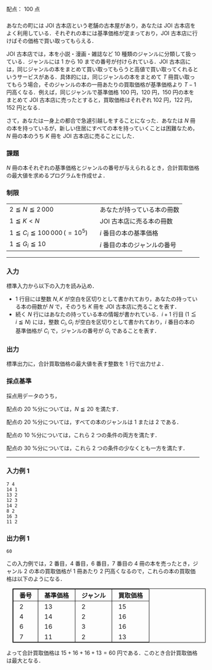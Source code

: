 配点： $100$ 点

###

あなたの町には JOI 古本店という老舗の古本屋があり，あなたは JOI 古本店をよく利用している．それぞれの本には基準価格が定まっており，JOI 古本店に行けばその価格で買い取ってもらえる．

JOI 古本店では，本を小説・漫画・雑誌など $10$ 種類のジャンルに分類して扱っている．ジャンルには $1$ から $10$ までの番号が付けられている．JOI 古本店には，同じジャンルの本をまとめて買い取ってもらうと高値で買い取ってくれるというサービスがある．具体的には，同じジャンルの本をまとめて $T$ 冊買い取ってもらう場合，そのジャンルの本の一冊あたりの買取価格が基準価格より $T − 1$ 円高くなる．例えば，同じジャンルで基準価格 $100$ 円，$120$ 円，$150$ 円の本をまとめて JOI 古本店に売ったとすると，買取価格はそれぞれ $102$ 円，$122$ 円，$152$ 円となる．

さて，あなたは一身上の都合で急遽引越しをすることになった．あなたは $N$ 冊の本を持っているが，新しい住居にすべての本を持っていくことは困難なため，$N$ 冊の本のうち $K$ 冊を JOI 古本店に売ることにした．

### 課題

$N$ 冊の本それぞれの基準価格とジャンルの番号が与えられるとき，合計買取価格の最大値を求めるプログラムを作成せよ．

### 制限

|||
|---|---|
|$2 \leqq N \leqq 2\,000$&emsp;|あなたが持っている本の冊数|
|$1 \leqq K < N$&emsp;|JOI 古本店に売る本の冊数|
|$1 \leqq C_i \leqq 100\,000\,(=10^5)$&emsp;| $i$ 番目の本の基準価格|
|$1 \leqq G_i \leqq 10$&emsp;| $i$ 番目の本のジャンルの番号|

---

### 入力

標準入力から以下の入力を読み込め．

- $1$ 行目には整数 $N, K$ が空白を区切りとして書かれており，あなたの持っている本の冊数が $N$ で，そのうち $K$ 冊を JOI 古本店に売ることを表す．
- 続く $N$ 行にはあなたの持っている本の情報が書かれている．$i + 1$ 行目 ($1\leqq i\leqq N$) には，整数 $C_i,G_i$ が空白を区切りとして書かれており，$i$ 番目の本の基準価格が $C_i$ で，ジャンルの番号が $G_i$ であることを表す．

### 出力

標準出力に，合計買取価格の最大値を表す整数を $1$ 行で出力せよ．

### 採点基準

採点用データのうち，

配点の $20$ %分については，$N\leqq 20$ を満たす．

配点の $20$ %分については，すべての本のジャンルは $1$ または $2$ である．

配点の $10$ %分については，これら $2$ つの条件の両方を満たす．

配点の $30$ %分については，これら $2$ つの条件の少なくとも一方を満たす．

---

### 入力例 1

~~~
7 4
14 1
13 2
12 3
14 2
8 2
16 3
11 2
~~~

### 出力例 1

~~~
60
~~~

この入力例では，$2$ 番目，$4$ 番目，$6$ 番目，$7$ 番目の $4$ 冊の本を売ったとき，ジャンル $2$ の本の買取価格が $1$ 冊あたり $2$ 円高くなるので，これらの本の買取価格は以下のようになる．

<style>
style + table {
    border-collapse: collapse;
    border: 1px solid black;
    margin: 1em;
    th {
        border: 1px solid black;
    }
    td {
        border-left: 1px solid black;
        border-right: 1px solid black;
    }
    th, td {
        padding: 0.2rem 1rem;
    }
}
</style>

| 番号 | 基準価格 | ジャンル | 買取価格 |
|---|---|---|---|
| 2 | 13 | 2 | 15 |
| 4 | 14 | 2 | 16 |
| 6 | 16 | 3 | 16 |
| 7 | 11 | 2 | 13 |

よって合計買取価格は $15 + 16 + 16 + 13 = 60$ 円である．このとき合計買取価格は最大となる．
